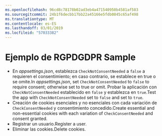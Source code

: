 ```yaml
---
ms.openlocfilehash: 96cd8c78178b02ad3eb4a471540950b4581af583
ms.sourcegitcommit: 24b1f6decbb17bb22a45166e5fdb0845c65af498
ms.translationtype: MT
ms.contentlocale: es-ES
ms.lasthandoff: 03/01/2019
ms.locfileid: "57033382"
---
```

# <a name="gdpr-sample"></a><span data-ttu-id="10dad-101">Ejemplo de RGPD</span><span class="sxs-lookup"><span data-stu-id="10dad-101">GDPR Sample</span></span>

* <span data-ttu-id="10dad-102">En *appsettings.json*, establezca `CheckNotConsentNeeded` a `false` a requieren el consentimiento; en caso contrario, se establece en true o se omite.</span><span class="sxs-lookup"><span data-stu-id="10dad-102">In *appsettings.json*, set `CheckNotConsentNeeded` to `false` to require consent; otherwise set to true or omit.</span></span> <span data-ttu-id="10dad-103">Probar la aplicación con `CheckNotConsentNeeded` establecido en `false` y establezca en `true`.</span><span class="sxs-lookup"><span data-stu-id="10dad-103">Test the app with `CheckNotConsentNeeded` set to `false` and set to `true`.</span></span>
* <span data-ttu-id="10dad-104">Creación de cookies esenciales y no esenciales con cada variación de `CheckConsentNeeded` y consentimiento concedido.</span><span class="sxs-lookup"><span data-stu-id="10dad-104">Create essential and non-essential cookies with each variation of `CheckConsentNeeded` and consent granted.</span></span>
* <span data-ttu-id="10dad-105">Registrar un usuario.</span><span class="sxs-lookup"><span data-stu-id="10dad-105">Register a user.</span></span>
* <span data-ttu-id="10dad-106">Eliminar las cookies.</span><span class="sxs-lookup"><span data-stu-id="10dad-106">Delete cookies.</span></span>
